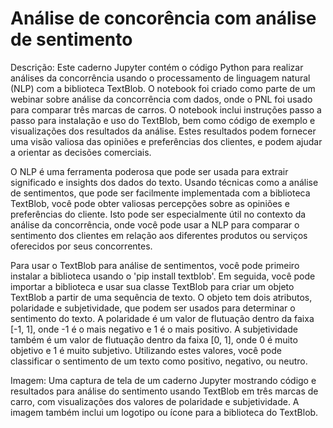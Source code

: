 # Análise de concorência com análise de sentimento

Descrição: 
Este caderno Jupyter contém o código Python para realizar análises da concorrência usando o processamento de linguagem natural (NLP) com a biblioteca TextBlob. O notebook foi criado como parte de um webinar sobre análise da concorrência com dados, onde o PNL foi usado para comparar três marcas de carros. O notebook inclui instruções passo a passo para instalação e uso do TextBlob, bem como código de exemplo e visualizações dos resultados da análise. Estes resultados podem fornecer uma visão valiosa das opiniões e preferências dos clientes, e podem ajudar a orientar as decisões comerciais.

O NLP é uma ferramenta poderosa que pode ser usada para extrair significado e insights dos dados do texto. Usando técnicas como a análise de sentimentos, que pode ser facilmente implementada com a biblioteca TextBlob, você pode obter valiosas percepções sobre as opiniões e preferências do cliente. Isto pode ser especialmente útil no contexto da análise da concorrência, onde você pode usar a NLP para comparar o sentimento dos clientes em relação aos diferentes produtos ou serviços oferecidos por seus concorrentes.

Para usar o TextBlob para análise de sentimentos, você pode primeiro instalar a biblioteca usando o 'pip install textblob'. 
Em seguida, você pode importar a biblioteca e usar sua classe TextBlob para criar um objeto TextBlob a partir de uma sequência de texto. O objeto tem dois atributos, polaridade e subjetividade, que podem ser usados para determinar o sentimento do texto. A polaridade é um valor de flutuação dentro da faixa [-1, 1], onde -1 é o mais negativo e 1 é o mais positivo. A subjetividade também é um valor de flutuação dentro da faixa [0, 1], onde 0 é muito objetivo e 1 é muito subjetivo. Utilizando estes valores, você pode classificar o sentimento de um texto como positivo, negativo, ou neutro.

Imagem: Uma captura de tela de um caderno Jupyter mostrando código e resultados para análise do sentimento usando TextBlob em três marcas de carro, com visualizações dos valores de polaridade e subjetividade. A imagem também inclui um logotipo ou ícone para a biblioteca do TextBlob.
